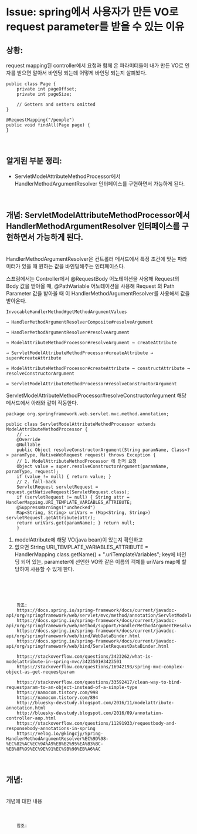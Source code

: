 <!--
author: Dailyscat
purpose: issue arrange
rules:
 (1) 헤더와 문단사이
    <br/>
    <br/>
 (2) 코드가 작성되는 부분은 >로 정리
 (3) 참조는 해당 내용 바로 아래
    <br/>
    <br/>
 (4) 명령어는 bold
 (5) 방안은 ## 안의 과정은 ###
-->

# Issue: spring에서 사용자가 만든 VO로 request parameter를 받을 수 있는 이유

## 상황:
request mapping된 controller에서 요청과 함께 온 파라미터들이 
내가 만든 VO로 인자를 받으면 알아서 바인딩 되는데
어떻게 바인딩 되는지 살펴봤다.
```
public class Page {
    private int pageOffset;
    private int pageSize;

    // Getters and setters omitted
}

@RequestMapping("/people")
public void findAll(Page page) {
}
```


<br/>

## 알게된 부분 정리:

- ServletModelAttributeMethodProcessor에서 HandlerMethodArgumentResolver 인터페이스를 구현하면서 가능하게 된다.

<br/>

## 개념: ServletModelAttributeMethodProcessor에서 HandlerMethodArgumentResolver 인터페이스를 구현하면서 가능하게 된다.


<br/>
HandlerMethodArgumentResolver은 컨트롤러 메서드에서 특정 조건에 맞는 파라미터가 있을 때 원하는 값을 바인딩해주는 인터페이스다.

스프링에서는 Controller에서 @RequestBody 어노테이션을 사용해 Request의 Body 값을 받아올 때,
@PathVariable 어노테이션을 사용해 Request 의 Path Parameter 값을 받아올 때 이 HandlerMethodArgumentResolver를 사용해서 값을 받아온다.


```
InvocableHandlerMethod#getMethodArgumentValues

→ HandlerMethodArgumentResolverComposite#resolveArgument

→ HandlerMethodArgumentResolver#resolveArgument

→ ModelAttributeMethodProcessor#resolveArgument → createAttribute

→ ServletModelAttributeMethodProcessor#createAttribute → super#createAttribute

= ModelAttributeMethodProcessor#createAttribute → constructAttribute → resolveConstructorArgument

= ServletModelAttributeMethodProcessor#resolveConstructorArgument

```

ServletModelAttributeMethodProcessor#resolveConstructorArgument
해당 메서드에서 아래와 같이 작동한다.

```
package org.springframework.web.servlet.mvc.method.annotation; 

public class ServletModelAttributeMethodProcessor extends ModelAttributeMethodProcessor { 
    // .. 
    @Override 
    @Nullable 
    public Object resolveConstructorArgument(String paramName, Class<?> paramType, NativeWebRequest request) throws Exception { 
    // 1. ModelAttributeMethodProcessor 에 먼저 요청 
    Object value = super.resolveConstructorArgument(paramName, paramType, request); 
    if (value != null) { return value; } 
    // 2. fall-back 
    ServletRequest servletRequest = request.getNativeRequest(ServletRequest.class); 
    if (servletRequest != null) { String attr = HandlerMapping.URI_TEMPLATE_VARIABLES_ATTRIBUTE; 
    @SuppressWarnings("unchecked") 
    Map<String, String> uriVars = (Map<String, String>) servletRequest.getAttribute(attr); 
    return uriVars.get(paramName); } return null; 
    }

```

1. modelAttribute에 해당 VO(java bean)이 있는지 확인하고 
2. 없으면 String URI_TEMPLATE_VARIABLES_ATTRIBUTE = HandlerMapping.class.getName() + ".uriTemplateVariables"; key에 바인딩 되어 있는, parameter에 선언한 VO와 같은 이름의 객체를 uriVars map에 할당하여 사용할 수 있게 한다.



<br/>
<br/>
<br/>

        참조:
        https://docs.spring.io/spring-framework/docs/current/javadoc-api/org/springframework/web/servlet/mvc/method/annotation/ServletModelAttributeMethodProcessor.html
        https://docs.spring.io/spring-framework/docs/current/javadoc-api/org/springframework/web/method/support/HandlerMethodArgumentResolver.html
        https://docs.spring.io/spring-framework/docs/current/javadoc-api/org/springframework/web/bind/WebDataBinder.html
        https://docs.spring.io/spring-framework/docs/current/javadoc-api/org/springframework/web/bind/ServletRequestDataBinder.html

        https://stackoverflow.com/questions/3423262/what-is-modelattribute-in-spring-mvc/3423501#3423501
        https://stackoverflow.com/questions/16942193/spring-mvc-complex-object-as-get-requestparam

        https://stackoverflow.com/questions/33592417/clean-way-to-bind-requestparam-to-an-object-instead-of-a-simple-type
        https://namocom.tistory.com/998
        https://namocom.tistory.com/894
        http://bluesky-devstudy.blogspot.com/2016/11/modelattribute-annotation.html
        http://bluesky-devstudy.blogspot.com/2016/09/annotation-controller-aop.html
        https://stackoverflow.com/questions/11291933/requestbody-and-responsebody-annotations-in-spring
        https://velog.io/@kingcjy/Spring-HandlerMethodArgumentResolver%EC%9D%98-%EC%82%AC%EC%9A%A9%EB%B2%95%EA%B3%BC-%EB%8F%99%EC%9E%91%EC%9B%90%EB%A6%AC

<br/>

## 개념:

<br/>
  개념에 대한 내용
<br/>
<br/>
<br/>

        참조:

<br/>
